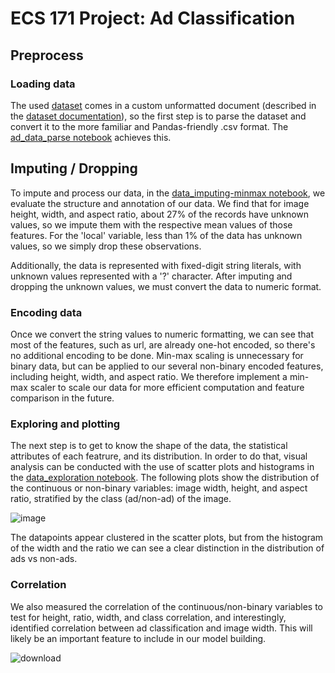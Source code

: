 # ECS 171 Project: Ad Classification

## Preprocess

### Loading data

The used [dataset](https://archive.ics.uci.edu/ml/datasets/internet+advertisements) comes in a custom unformatted document (described in the [dataset documentation](./ad.DOCUMENTATION)), so the first step is to parse the dataset and convert it to the more familiar and Pandas-friendly .csv format. The [ad_data_parse notebook](./ad_data_parse.ipynb) achieves this.

## Imputing / Dropping

To impute and process our data, in the [data_imputing-minmax notebook](./data-imputing-minmax.ipynb), we evaluate the structure and annotation of our data.  We find that for image height, width, and aspect ratio, about 27% of the records have unknown values, so we impute them with the respective mean values of those features.  For the 'local' variable, less than 1% of the data has unknown values, so we simply drop these observations.

Additionally, the data is represented with fixed-digit string literals, with unknown values represented with a '?' character.  After imputing and dropping the unknown values, we must convert the data to numeric format.

### Encoding data

Once we convert the string values to numeric formatting, we can see that most of the features, such as url, are already one-hot encoded, so there's no additional encoding to be done.  Min-max scaling is unnecessary for binary data, but can be applied to our several non-binary encoded features, including height, width, and aspect ratio.  We therefore implement a min-max scaler to scale our data for more efficient computation and feature comparison in the future.

### Exploring and plotting

The next step is to get to know the shape of the data, the statistical attributes of each featrure, and its distribution. In order to do that, visual analysis can be conducted with the use of scatter plots and histograms in the [data_exploration notebook](./data-exploration.ipynb). The following plots show the distribution of the continuous or non-binary variables: image width, height, and aspect ratio, stratified by the class (ad/non-ad) of the image.

![image](https://user-images.githubusercontent.com/37519138/202835315-090892b8-6d0a-45a2-ac63-aa27daae4087.png)

The datapoints appear clustered in the scatter plots, but from the histogram of the width and the ratio we can see a clear distinction in the distribution of ads vs non-ads.

### Correlation

We also measured the correlation of the continuous/non-binary variables to test for height, ratio, width, and class correlation, and interestingly, identified correlation between ad classification and image width.  This will likely be an important feature to include in our model building.

![download](https://user-images.githubusercontent.com/79494397/202986590-191cede4-5f83-49f5-890a-545f24b0c5db.png)


